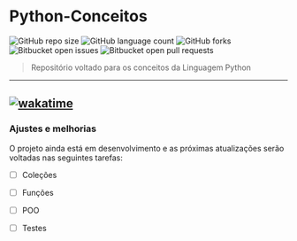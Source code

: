 # Python-Conceitos

![GitHub repo size](https://img.shields.io/github/repo-size/DavidSilveira80/Python-Conceitos?style=for-the-badge)
![GitHub language count](https://img.shields.io/github/languages/count/DavidSilveira80/Python-Conceitos?style=for-the-badge)
![GitHub forks](https://img.shields.io/github/forks/DavidSilveira80/Python-Conceitos?style=for-the-badge)
![Bitbucket open issues](https://img.shields.io/bitbucket/issues/DavidSilveira80/Python-Conceitos?style=for-the-badge)
![Bitbucket open pull requests](https://img.shields.io/bitbucket/pr-raw/DavidSilveira80/Python-Conceitos?style=for-the-badge)



> Repositório voltado para os conceitos da Linguagem Python
---
[![wakatime](https://wakatime.com/badge/user/607fe76f-bdb1-4464-b6a3-f1314e5677e9/project/018c30c0-ef4b-4c43-acbd-284c3f70db72.svg)](https://wakatime.com/badge/user/607fe76f-bdb1-4464-b6a3-f1314e5677e9/project/018c30c0-ef4b-4c43-acbd-284c3f70db72)
---
### Ajustes e melhorias

O projeto ainda está em desenvolvimento e as próximas atualizações serão voltadas nas seguintes tarefas:

- [ ] Coleções
- [ ] Funções
- [ ] POO
- [ ] Testes







